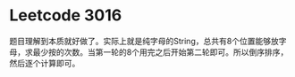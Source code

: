 # Leetcode 3016

题目理解到本质就好做了。实际上就是纯字母的String，总共有8个位置能够放字母，求最少按的次数。当第一轮的8个用完之后开始第二轮即可。所以倒序排序，然后逐个计算即可。
